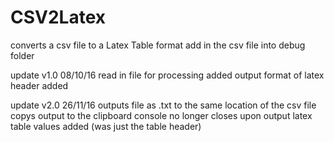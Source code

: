 # CSV2Latex
converts a csv file to a Latex Table format
add in the csv file into debug folder

update v1.0 08/10/16
read in file for processing added
output format of latex header added

update v2.0 26/11/16
outputs file as .txt to the same location of the csv file
copys output to the clipboard
console no longer closes upon output
latex table values added (was just the table header)
	
	